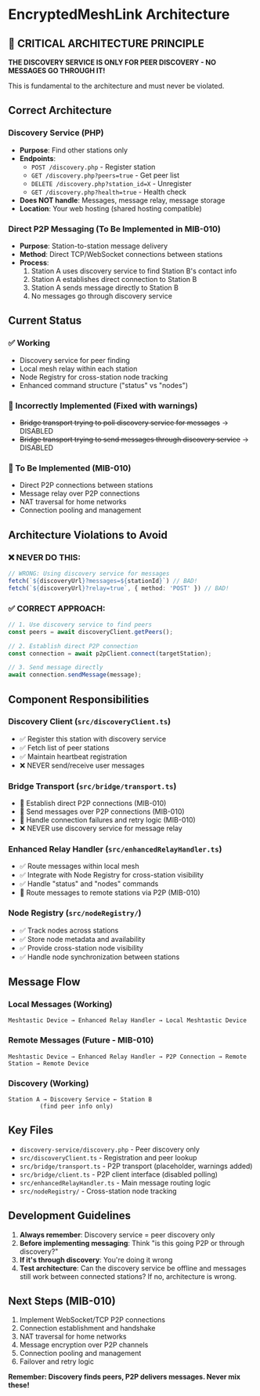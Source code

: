 # EncryptedMeshLink Architecture

## 🚨 CRITICAL ARCHITECTURE PRINCIPLE

**THE DISCOVERY SERVICE IS ONLY FOR PEER DISCOVERY - NO MESSAGES GO THROUGH IT!**

This is fundamental to the architecture and must never be violated.

## Correct Architecture

### Discovery Service (PHP)
- **Purpose**: Find other stations only
- **Endpoints**: 
  - `POST /discovery.php` - Register station
  - `GET /discovery.php?peers=true` - Get peer list
  - `DELETE /discovery.php?station_id=X` - Unregister
  - `GET /discovery.php?health=true` - Health check
- **Does NOT handle**: Messages, message relay, message storage
- **Location**: Your web hosting (shared hosting compatible)

### Direct P2P Messaging (To Be Implemented in MIB-010)
- **Purpose**: Station-to-station message delivery
- **Method**: Direct TCP/WebSocket connections between stations
- **Process**:
  1. Station A uses discovery service to find Station B's contact info
  2. Station A establishes direct connection to Station B
  3. Station A sends message directly to Station B
  4. No messages go through discovery service

## Current Status

### ✅ Working
- Discovery service for peer finding
- Local mesh relay within each station
- Node Registry for cross-station node tracking
- Enhanced command structure ("status" vs "nodes")

### 🚨 Incorrectly Implemented (Fixed with warnings)
- ~~Bridge transport trying to poll discovery service for messages~~ → DISABLED
- ~~Bridge transport trying to send messages through discovery service~~ → DISABLED

### 🚧 To Be Implemented (MIB-010)
- Direct P2P connections between stations
- Message relay over P2P connections
- NAT traversal for home networks
- Connection pooling and management

## Architecture Violations to Avoid

### ❌ NEVER DO THIS:
```typescript
// WRONG: Using discovery service for messages
fetch(`${discoveryUrl}?messages=${stationId}`) // BAD!
fetch(`${discoveryUrl}?relay=true`, { method: 'POST' }) // BAD!
```

### ✅ CORRECT APPROACH:
```typescript
// 1. Use discovery service to find peers
const peers = await discoveryClient.getPeers();

// 2. Establish direct P2P connection 
const connection = await p2pClient.connect(targetStation);

// 3. Send message directly
await connection.sendMessage(message);
```

## Component Responsibilities

### Discovery Client (`src/discoveryClient.ts`)
- ✅ Register this station with discovery service
- ✅ Fetch list of peer stations
- ✅ Maintain heartbeat registration
- ❌ NEVER send/receive user messages

### Bridge Transport (`src/bridge/transport.ts`)
- 🚧 Establish direct P2P connections (MIB-010)
- 🚧 Send messages over P2P connections (MIB-010)
- 🚧 Handle connection failures and retry logic (MIB-010)
- ❌ NEVER use discovery service for message relay

### Enhanced Relay Handler (`src/enhancedRelayHandler.ts`)
- ✅ Route messages within local mesh
- ✅ Integrate with Node Registry for cross-station visibility
- ✅ Handle "status" and "nodes" commands
- 🚧 Route messages to remote stations via P2P (MIB-010)

### Node Registry (`src/nodeRegistry/`)
- ✅ Track nodes across stations
- ✅ Store node metadata and availability
- ✅ Provide cross-station node visibility
- ✅ Handle node synchronization between stations

## Message Flow

### Local Messages (Working)
```
Meshtastic Device → Enhanced Relay Handler → Local Meshtastic Device
```

### Remote Messages (Future - MIB-010)
```
Meshtastic Device → Enhanced Relay Handler → P2P Connection → Remote Station → Remote Device
```

### Discovery (Working)
```
Station A → Discovery Service ← Station B
         (find peer info only)
```

## Key Files

- `discovery-service/discovery.php` - Peer discovery only
- `src/discoveryClient.ts` - Registration and peer lookup
- `src/bridge/transport.ts` - P2P transport (placeholder, warnings added)
- `src/bridge/client.ts` - P2P client interface (disabled polling)
- `src/enhancedRelayHandler.ts` - Main message routing logic
- `src/nodeRegistry/` - Cross-station node tracking

## Development Guidelines

1. **Always remember**: Discovery service = peer discovery only
2. **Before implementing messaging**: Think "is this going P2P or through discovery?"
3. **If it's through discovery**: You're doing it wrong
4. **Test architecture**: Can the discovery service be offline and messages still work between connected stations? If no, architecture is wrong.

## Next Steps (MIB-010)

1. Implement WebSocket/TCP P2P connections
2. Connection establishment and handshake
3. NAT traversal for home networks
4. Message encryption over P2P channels
5. Connection pooling and management
6. Failover and retry logic

**Remember: Discovery finds peers, P2P delivers messages. Never mix these!**
